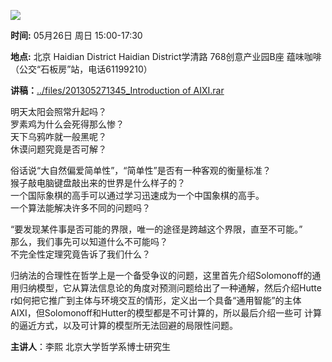 ![](http://www.swarmagents.cn/files/201305150003_kreise.gif)

**时间:** 05月26日 周日 15:00-17:30

**地点:** 北京 Haidian District Haidian District学清路 768创意产业园B座 蕴味咖啡（公交“石板房”站，电话61199210）

**讲稿：**[../files/201305271345_Introduction of AIXI.rar](http://www.swarmagents.cn/swarma/download.php?id=626)

明天太阳会照常升起吗？  
罗素鸡为什么会死得那么惨？  
天下乌鸦咋就一般黑呢？  
休谟问题究竟是否可解？  
  
俗话说“大自然偏爱简单性”，“简单性”是否有一种客观的衡量标准？  
猴子敲电脑键盘敲出来的世界是什么样子的？  
一个国际象棋的高手可以通过学习迅速成为一个中国象棋的高手。  
一个算法能解决许多不同的问题吗？  
  
“要发现某件事是否可能的界限，唯一的途径是跨越这个界限，直至不可能。”  
那么，我们事先可以知道什么不可能吗？  
不完全性定理究竟告诉了我们什么？  
  
  
归纳法的合理性在哲学上是一个备受争议的问题，这里首先介绍Solomonoff的通用归纳模型，它从算法信息论的角度对预测问题给出了一种通解，然后介绍Hutte
r如何把它推广到主体与环境交互的情形，定义出一个具备“通用智能”的主体AIXI，但Solomonoff和Hutter的模型都是不可计算的，所以最后介绍一些可
计算的逼近方式，以及可计算的模型所无法回避的局限性问题。  
  
  
**主讲人**：李熙 北京大学哲学系博士研究生

  

